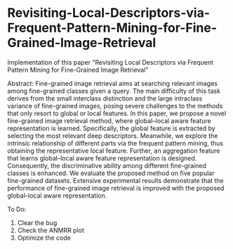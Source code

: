 # Revisiting-Local-Descriptors-via-Frequent-Pattern-Mining-for-Fine-Grained-Image-Retrieval
Implementation of this paper "Revisiting Local Descriptors via Frequent Pattern Mining for Fine-Grained Image Retrieval" 
           

Abstract: Fine-grained image retrieval aims at searching relevant images among fine-grained classes
given a query. The main difficulty of this task derives from the small interclass distinction and the
large intraclass variance of fine-grained images, posing severe challenges to the methods that only
resort to global or local features. In this paper, we propose a novel fine-grained image retrieval
method, where global–local aware feature representation is learned. Specifically, the global feature
is extracted by selecting the most relevant deep descriptors. Meanwhile, we explore the intrinsic
relationship of different parts via the frequent pattern mining, thus obtaining the representative
local feature. Further, an aggregation feature that learns global–local aware feature representation is
designed. Consequently, the discriminative ability among different fine-grained classes is enhanced.
We evaluate the proposed method on five popular fine-grained datasets. Extensive experimental
results demonstrate that the performance of fine-grained image retrieval is improved with the
proposed global–local aware representation. 

                
          
To Do:        
1. Clear the bug
2. Check the ANMRR plot
3. Optimize the code
                 
            
